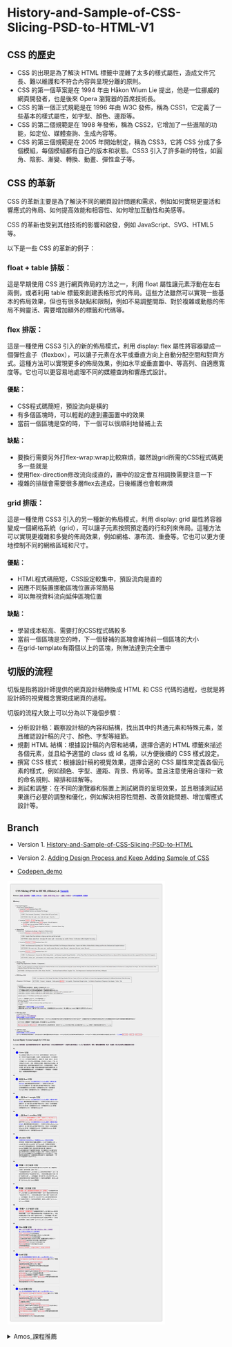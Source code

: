 # History-and-Sample-of-CSS-Slicing-PSD-to-HTML-V1

## CSS 的歷史

* CSS 的出現是為了解決 HTML 標籤中混雜了太多的樣式屬性，造成文件冗長、難以維護和不符合內容與呈現分離的原則。
* CSS 的第一個草案是在 1994 年由 Håkon Wium Lie 提出，他是一位挪威的網頁開發者，也是後來 Opera 瀏覽器的首席技術長。
* CSS 的第一個正式規範是在 1996 年由 W3C 發佈，稱為 CSS1，它定義了一些基本的樣式屬性，如字型、顏色、邊距等。
* CSS 的第二個規範是在 1998 年發佈，稱為 CSS2，它增加了一些進階的功能，如定位、媒體查詢、生成內容等。
* CSS 的第三個規範是在 2005 年開始制定，稱為 CSS3，它將 CSS 分成了多個模組，每個模組都有自己的版本和狀態。CSS3 引入了許多新的特性，如圓角、陰影、漸變、轉換、動畫、彈性盒子等。

## CSS 的革新

CSS 的革新主要是為了解決不同的網頁設計問題和需求，例如如何實現更靈活和響應式的佈局、如何提高效能和相容性、如何增加互動性和美感等。

CSS 的革新也受到其他技術的影響和啟發，例如 JavaScript、SVG、HTML5 等。

以下是一些 CSS 的革新的例子：

### float + table 排版：

這是早期使用 CSS 進行網頁佈局的方法之一，利用 float 屬性讓元素浮動在左右兩側，或者利用 table 標籤來創建表格形式的佈局。這些方法雖然可以實現一些基本的佈局效果，但也有很多缺點和限制，例如不易調整間距、對於複雜或動態的佈局不夠靈活、需要增加額外的標籤和代碼等。

### flex 排版：

這是一種使用 CSS3 引入的新的佈局模式，利用 display: flex 屬性將容器變成一個彈性盒子（flexbox），可以讓子元素在水平或垂直方向上自動分配空間和對齊方式。這種方法可以實現更多的佈局效果，例如水平或垂直置中、等高列、自適應寬度等。它也可以更容易地處理不同的媒體查詢和響應式設計。

#### 優點：

* CSS程式碼簡短，預設流向是橫的
* 有多個區塊時，可以輕鬆的達到畫面置中的效果
* 當前一個區塊是空的時，下一個可以很順利地替補上去

#### 缺點：

* 要換行需要另外打flex-wrap:wrap比較麻煩，雖然說grid所需的CSS程式碼更多一些就是
* 使用flex-direction修改流向成直的，置中的設定會互相調換需要注意一下
* 複雜的排版會需要很多層flex去達成，日後維護也會較麻煩

### grid 排版：

這是一種使用 CSS3 引入的另一種新的佈局模式，利用 display: grid 屬性將容器變成一個網格系統（grid），可以讓子元素按照預定義的行和列來佈局。這種方法可以實現更複雜和多變的佈局效果，例如網格、瀑布流、重疊等。它也可以更方便地控制不同的網格區域和尺寸。

#### 優點：

* HTML程式碼簡短，CSS設定較集中，預設流向是直的
* 因應不同裝置挪動區塊位置非常簡易
* 可以無視資料流向延伸區塊位置

#### 缺點：

* 學習成本較高、需要打的CSS程式碼較多
* 當前一個區塊是空的時，下一個替補的區塊會維持前一個區塊的大小
* 在grid-template有兩個以上的區塊，則無法達到完全置中

## 切版的流程

切版是指將設計師提供的網頁設計稿轉換成 HTML 和 CSS 代碼的過程，也就是將設計師的視覺概念實現成網頁的過程。

切版的流程大致上可以分為以下幾個步驟：

* 分析設計稿：觀察設計稿的內容和結構，找出其中的共通元素和特殊元素，並且確認設計稿的尺寸、顏色、字型等細節。
* 規劃 HTML 結構：根據設計稿的內容和結構，選擇合適的 HTML 標籤來描述各個元素，並且給予適當的 class 或 id 名稱，以方便後續的 CSS 樣式設定。
* 撰寫 CSS 樣式：根據設計稿的視覺效果，選擇合適的 CSS 屬性來定義各個元素的樣式，例如顏色、字型、邊距、背景、佈局等。並且注意使用合理和一致的命名規則、縮排和註解等。
* 測試和調整：在不同的瀏覽器和裝置上測試網頁的呈現效果，並且根據測試結果進行必要的調整和優化，例如解決相容性問題、改善效能問題、增加響應式設計等。

## Branch

* Version 1. [History-and-Sample-of-CSS-Slicing-PSD-to-HTML](https://github.com/johch3n611u/History-and-Sample-of-CSS-Slicing-PSD-to-HTML)

* Version 2. [Adding Design Process and Keep Adding Sample of CSS](https://github.com/Big-Cold-Milk/History-and-Sample-of-CSS-Slicing-PSD-to-HTML-V2)

* [Codepen_demo](https://codepen.io/johch3n611u/full/zYGjxvg)

![IMAGE](https://github.com/johch3n611u/History-and-Sample-of-CSS-Slicing-PSD-to-HTML/blob/master/img/index.png?raw=true)

<details>
<summary>Amos_課程推薦</summary>

### 課程費用（可分期/有名額限制請把握）

第一次上Amos的HTML課程  $19,800 / 開發票$20,790（含終生切板問題顧問協助、含無限制的加碼課程內容）

之前上過Amos的HTML課程  $9,800 / 開發票$10,290 (此費用算進階實務內容及code review費用)

採用一次付清者一律享優惠折扣！

（以上價格可分期，分期限名額，欲報名者請把握機會）

### 課程目標

1.課程完成時至少實際切過五次不同技巧的網頁版面

2.課程結束時，切出來的版面至少被Amos檢討過三個版

3.學會並理解切版的思考流程與規劃實務

4.學會切版的各式實務技巧

5.深入了解且清楚 CSS 的各項重要觀念

6.了解 HTML 的撰寫與實際應用方式

7.了解實作與驗證的方式，不再道聽塗說網頁中的錯誤資訊

### 上課方式

1.使用「ZOOM 會議軟體」做線上教學跟講解，Amos 開視訊，學員不用開視訊，但可語音通話或文字發問。

### 課程大綱：四大主軸規劃

#### 一、網頁基礎入門 & 實務

          1.用白話文快速了解HTML

          2.HTML語意及其用途

          3.HTML語法規則

          4.CSS原理及用途

          5.CSS語法

          6.CSS選取器入門

          7.CSS優先權

          8.CSS盒模型詳解

          9.CSS定位詳解

        10.CSS定位應用

        11.float與Clear排版原理

        12.float實務應用

        13.Flex特性

        14.Flex排版

        15.溢位處理

        16.CSS選取器進階

        17.CSS選取器實務應用

        18.添加class或應用結構選取

#### 二、網頁排版實作 & 檢討示範

        1.各式選單製作實務與原理

        2.基礎版型切板實做與檢討

        3.特殊作用版型切板實做與檢討

        4.破格式版面切板實做與檢討(視狀況決定是否結訓後服務)

        5.入口網站切板實做與檢討(視狀況決定是否結訓後服務)

        6.活動網站切板實做與檢討(視狀況決定是否結訓後服務)

#### 三、專案實務 & 技巧

        1.網頁模組化基礎

        2.網頁 CSS 撰寫方式與目的

        3.網頁模組撰寫技巧

        4.切板分析

        5.切板實務技巧

        6.切板前置作業

        7.入口網站處理方式

        8.活動網站處理方式

#### 四、大量的 Code review

        1.個人作業即時的檢討

        2.他人作業即時檢討的觀看與經驗學習

        3.作業檢討過程中的實務技巧學習

</details>

